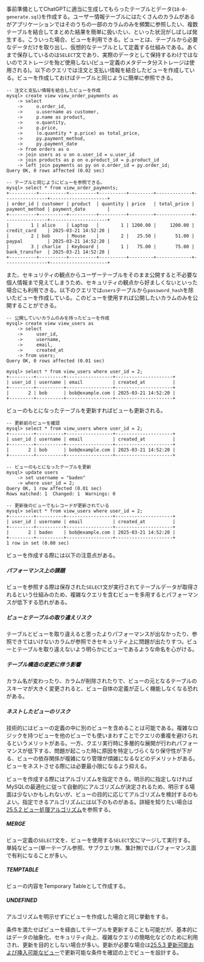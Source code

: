 事前準備としてChatGPTに適当に生成してもらったテーブルとデータ(`18-0-generate.sql`)を作成する。ユーザー情報テーブルにはたくさんのカラムがあるがアプリケーションではそのうちの一部のカラムのみを頻繁に参照したい、複数テーブルを結合してまとめた結果を簡単に扱いたい、といった状況がしばしば発生する。こういった場合、ビューを利用できる。ビューとは、テーブルから必要なデータだけを取り出し、仮想的なテーブルとして定義する仕組みである。あくまで保存しているのは`SELECT`文であり、実際のデータとして保持するわけではないのでストレージを殆ど使用しない(ビュー定義のメタデータ分ストレージは使用される)。以下のクエリでは注文と支払い情報を結合したビューを作成している。ビューを作成しておけばテーブルと同じように簡単に参照できる。
```
-- 注文と支払い情報を結合したビューを作成
mysql> create view view_order_payments as
    -> select
    ->     o.order_id,
    ->     u.username as customer,
    ->     p.name as product,
    ->     o.quantity,
    ->     p.price,
    ->     (o.quantity * p.price) as total_price,
    ->     py.payment_method,
    ->     py.payment_date
    -> from orders as o
    -> join users as u on o.user_id = u.user_id
    -> join products as p on o.product_id = p.product_id
    -> left join payments as py on o.order_id = py.order_id;
Query OK, 0 rows affected (0.02 sec)

-- テーブルと同じようにビューを参照できる。
mysql> select * from view_order_payments;
+----------+----------+----------+----------+---------+-------------+----------------+---------------------+
| order_id | customer | product  | quantity | price   | total_price | payment_method | payment_date        |
+----------+----------+----------+----------+---------+-------------+----------------+---------------------+
|        1 | alice    | Laptop   |        1 | 1200.00 |     1200.00 | credit_card    | 2025-03-21 14:52:20 |
|        2 | bob      | Mouse    |        2 |   25.50 |       51.00 | paypal         | 2025-03-21 14:52:20 |
|        3 | charlie  | Keyboard |        1 |   75.00 |       75.00 | bank_transfer  | 2025-03-21 14:52:20 |
+----------+----------+----------+----------+---------+-------------+----------------+---------------------+
```
また、セキュリティの観点からユーザーテーブルをそのまま公開すると不必要な個人情報まで見えてしまうため、セキュリティの観点から好ましくないといった場合にも利用できる。以下のクエリでは`users`テーブルから`password_hash`を除いたビューを作成している。このビューを使用すれば公開したいカラムのみを公開することができる。
```
-- 公開していいカラムのみを持ったビューを作成
mysql> create view view_users as
    -> select
    ->     user_id,
    ->     username,
    ->     email,
    ->     created_at
    -> from users;
Query OK, 0 rows affected (0.01 sec)

mysql> select * from view_users where user_id = 2;
+---------+----------+-----------------+---------------------+
| user_id | username | email           | created_at          |
+---------+----------+-----------------+---------------------+
|       2 | bob      | bob@example.com | 2025-03-21 14:52:20 |
+---------+----------+-----------------+---------------------+
```
ビューのもとになったテーブルを更新すればビューも更新される。
```
-- 更新前のビューを確認
mysql> select * from view_users where user_id = 2;
+---------+----------+-----------------+---------------------+
| user_id | username | email           | created_at          |
+---------+----------+-----------------+---------------------+
|       2 | bob      | bob@example.com | 2025-03-21 14:52:20 |
+---------+----------+-----------------+---------------------+

-- ビューのもとになったテーブルを更新
mysql> update users
    -> set username = "baden"
    -> where user_id = 2;
Query OK, 1 row affected (0.01 sec)
Rows matched: 1  Changed: 1  Warnings: 0

-- 更新後のビューでもレコードが更新されている
mysql> select * from view_users where user_id = 2;
+---------+----------+-----------------+---------------------+
| user_id | username | email           | created_at          |
+---------+----------+-----------------+---------------------+
|       2 | baden    | bob@example.com | 2025-03-21 14:52:20 |
+---------+----------+-----------------+---------------------+
1 row in set (0.00 sec)
```
ビューを作成する際には以下の注意点がある。
##### パフォーマンス上の課題
ビューを参照する際は保存された`SELECT`文が実行されてテーブルデータが取得されるという仕組みのため、複雑なクエリを含むビューを多用するとパフォーマンスが低下する恐れがある。

##### ビューとテーブルの取り違えリスク
テーブルとビューを取り違えると思ったよりパフォーマンスが出なかったり、参照できてはいけないカラムが参照できセキュリティ上に問題が出たりすつ。ビューとテーブルを取り違えないよう明らかにビューであるような命名を心がける。

##### テーブル構造の変更に伴う影響
カラム名が変わったり、カラムが削除されたりで、ビューの元となるテーブルのスキーマが大きく変更されると、ビュー自体の定義が正しく機能しなくなる恐れがある。

##### ネストしたビューのリスク
技術的にはビューの定義の中に別のビューを含めることは可能である。複雑なロジックを持つビューを他のビューでも使いまわすことでクエリの重複を避けられるというメリットがある。一方、クエリ実行時に多層的な展開が行われパフォーマンスが低下する、問題が起こった時に原因を特定しづらくなり保守性が下がる、ビューの依存関係が複雑になり管理が煩雑になるなどのデメリットがある。ビューをネストさせる際には必要最小限になるよう抑える。

ビューを作成する際にはアルゴリズムを指定できる。明示的に指定しなければMySQLの最適化に従って自動的にアルゴリズムが決定されるため、明示する場面は少ないかもしれないが、ビューの目的に応じてアルゴリズムを検討するのもよい。指定できるアルゴリズムには以下のものがある。詳細を知りたい場合は[25.5.2 ビュー処理アルゴリズム](https://dev.mysql.com/doc/refman/8.0/ja/view-algorithms.html)を参照する。

##### MERGE
ビュー定義の`SELECT`文を、ビューを使用する`SELECT`文にマージして実行する。単純なビュー(単一テーブル参照、サブクエリ無、集計無)ではパフォーマンス面で有利になることが多い。

##### TEMPTABLE
ビューの内容をTemporary Tableとして作成する。

##### UNDEFINED
アルゴリズムを明示せずにビューを作成した場合と同じ挙動をする。


条件を満たせばビューを経由してテーブルを更新することも可能だが、基本的にはデータの抽象化、セキュリティ向上、複雑なクエリの簡略化などのために利用され、更新を目的としない場合が多い。更新が必要な場合は[25.5.3 更新可能および挿入可能なビュー](https://dev.mysql.com/doc/refman/8.0/ja/view-updatability.html)で更新可能な条件を確認の上でビューを設計する。